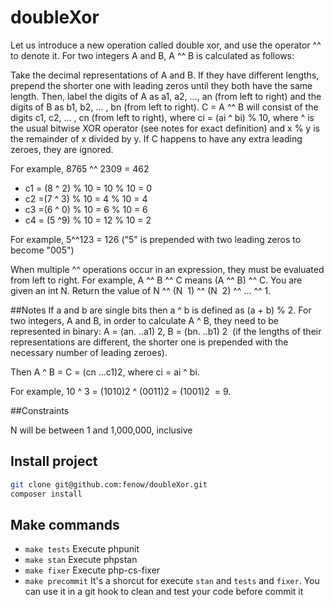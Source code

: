 # doubleXor

Let us introduce a new operation called double xor, and use the operator ^^ to denote it. For two integers A and B, A ^^ B is calculated as follows:

Take the decimal representations of A and B. If they have different lengths, prepend the shorter one with leading zeros until they both have the same length. Then, label the digits of A as a​1,​ a​2,​ ..., a​n (from left to right) and the digits of B as b​1,​ b​2,​ ... , b​n (from left to right). C = A ^^ B will consist of the digits c​1,​ c​2,​ ... , c​n​ (from left to right), where c​i = (a​i ^ b​i)​ % 10, where ^ is the usual bitwise XOR operator (see notes for exact definition) and x % y is the remainder of x divided by y. If C happens to have any extra leading zeroes, they are ignored.

For example, 8765 ^^ 2309 = 462
* c​1 = (8 ^ 2) % 10 = 10 % 10 = 0
* c​2 =(7 ^ 3) % 10 = 4 % 10 = 4
* c​3 =(6 ^ 0) % 10 = 6 % 10 = 6
* c​4 = (5 ^9) % 10 = 12 % 10 = 2

For example, 5^^123 = 126 ("5" is prepended with two leading zeros to become "005")

When multiple ^^ operations occur in an expression, they must be evaluated from left to right. For example, A ^^ B ^^ C means (A ^^ B) ^^ C. You are given an int N. Return the value of N ^^ (N ­ 1) ^^ (N ­ 2) ^^ ... ^^ 1.

##Notes
If a and b are single bits then a ^ b is defined as (a + b) % 2. For two integers, A and B, in order to calculate A ^ B, they need to be represented in binary:
A = (a​n.​ ..a​1)​ ​2,​ B = (b​n.​ ..b​1)​ 2​ ​ (if the lengths of their representations are different, the shorter one is prepended with the necessary number of leading zeroes).

Then A ^ B = C = (cn​ ​...c​1​)​2,​ where c​i​ = a​i​ ^ b​i.​

For example, 10 ^ 3 = (1010)​2​ ^ (0011)​2​ = (1001)2​ ​ = 9.

##Constraints

N will be between 1 and 1,000,000, inclusive

## Install project

```sh
git clone git@github.com:fenow/doubleXor.git
composer install
```

## Make commands
* `make tests` Execute phpunit 
* `make stan`  Execute phpstan
* `make fixer` Execute php-cs-fixer
* `make precommit` It's a shorcut for execute `stan` and `tests` and `fixer`. You can use it in a git hook to clean and test your code before commit it
